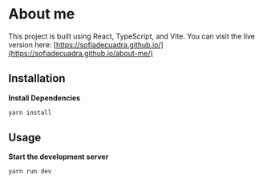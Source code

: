 # About me

This project is built using React, TypeScript, and Vite.
You can visit the live version here: [https://sofiadecuadra.github.io/](https://sofiadecuadra.github.io/about-me/)

## Installation

**Install Dependencies**

```bash
yarn install
```

## Usage

**Start the development server**

```bash
yarn run dev
```
